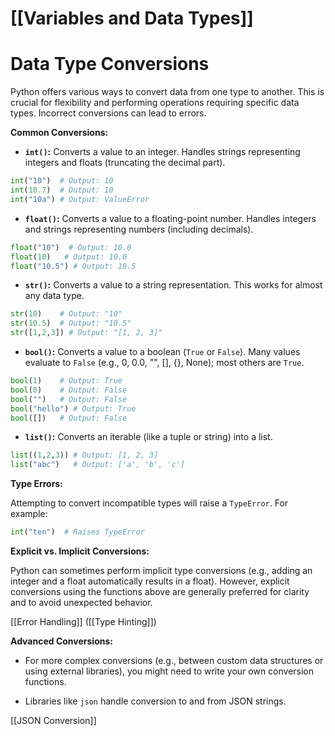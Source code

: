 # [[Variables and Data Types]]
# Data Type Conversions

Python offers various ways to convert data from one type to another.  This is crucial for flexibility and performing operations requiring specific data types.  Incorrect conversions can lead to errors.

**Common Conversions:**

* **`int()`:** Converts a value to an integer.  Handles strings representing integers and floats (truncating the decimal part).

```python
int("10")  # Output: 10
int(10.7)  # Output: 10
int("10a") # Output: ValueError
```

* **`float()`:** Converts a value to a floating-point number.  Handles integers and strings representing numbers (including decimals).

```python
float("10")  # Output: 10.0
float(10)   # Output: 10.0
float("10.5") # Output: 10.5
```

* **`str()`:** Converts a value to a string representation. This works for almost any data type.

```python
str(10)    # Output: "10"
str(10.5)  # Output: "10.5"
str([1,2,3]) # Output: "[1, 2, 3]"
```

* **`bool()`:** Converts a value to a boolean (`True` or `False`).  Many values evaluate to `False` (e.g., 0, 0.0, "", [], {}, None); most others are `True`.

```python
bool(1)    # Output: True
bool(0)    # Output: False
bool("")   # Output: False
bool("hello") # Output: True
bool([])   # Output: False
```

* **`list()`:** Converts an iterable (like a tuple or string) into a list.

```python
list((1,2,3)) # Output: [1, 2, 3]
list("abc")   # Output: ['a', 'b', 'c']
```


**Type Errors:**

Attempting to convert incompatible types will raise a `TypeError`.  For example:

```python
int("ten")  # Raises TypeError
```

**Explicit vs. Implicit Conversions:**

Python can sometimes perform implicit type conversions (e.g., adding an integer and a float automatically results in a float). However, explicit conversions using the functions above are generally preferred for clarity and to avoid unexpected behavior.

[[Error Handling]]  ([[Type Hinting]])


**Advanced Conversions:**

*  For more complex conversions (e.g., between custom data structures or using external libraries), you might need to write your own conversion functions.

*  Libraries like `json` handle conversion to and from JSON strings.


[[JSON Conversion]]

